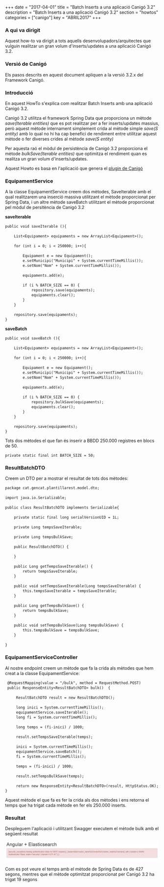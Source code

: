 +++
date        = "2017-04-01"
title       = "Batch Inserts a una aplicació Canigó 3.2"
description = "Batch Inserts a una aplicació Canigó 3.2"
section     = "howtos"
categories  = ["canigo"]
key         = "ABRIL2017"
+++

### A qui va dirigit

Aquest how-to va dirigit a tots aquells desenvolupadors/arquitectes que vulguin realitzar un gran volum d'inserts/updates a una aplicació Canigó 3.2.

### Versió de Canigó

Els pasos descrits en aquest document apliquen a la versió 3.2.x del Framework Canigó.

### Introducció

En aquest HowTo s'explica com realitzar Batch Inserts amb una aplicació Canigó 3.2. 

Canigó 3.2 utilitza el framework Spring Data que proporciona un mètode *save(Iterable entities)* que es pot realitzar per a fer inserts/updates massius, però aquest mètode internament simplement crida al mètode simple *save(S entity)* amb lo qual no hi ha cap benefici de rendiment entre utilitzar aquest mètode o fer diverses crides al mètode *save(S entity)*

Per aquesta raó el mòdul de persistència de Canigó 3.2 proporciona el mètode *bulkSave(Iterable entities)* que optimitza el rendiment quan es realitza un gran volum d'inserts/updates.

Aquest Howto es basa en l'aplicació que genera el [plugin de Canigó](/canigo-download-related/plugin-canigo)

### EquipamentService

A la classe EquipamentService creem dos mètodes, SaveIterable amb el qual realitzarem una inserció massiva utilitzant el mètode proporcionat per Spring Data, i un altre mètode saveBatch utilitzant el mètode proporcionat pel mòdul de persitència de Canigó 3.2

**saveIterable**

	public void saveIterable (){
		
		List<Equipament> equipaments = new ArrayList<Equipament>();
		
		for (int i = 0; i < 250000; i++){

			Equipament e = new Equipament();
			e.setMunicipi("Municipi" + System.currentTimeMillis());
			e.setNom("Nom" + System.currentTimeMillis());
			
			equipaments.add(e);
			
			if (i % BATCH_SIZE == 0) {
				repository.save(equipaments);
				equipaments.clear();
			}
		}
		
		repository.save(equipaments);
	}
	
**saveBatch**

	public void saveBatch (){
		
		List<Equipament> equipaments = new ArrayList<Equipament>();
		
		for (int i = 0; i < 250000; i++){

			Equipament e = new Equipament();
			e.setMunicipi("Municipi" + System.currentTimeMillis());
			e.setNom("Nom" + System.currentTimeMillis());
			
			equipaments.add(e);
			
			if (i % BATCH_SIZE == 0) {
				repository.bulkSave(equipaments);
				equipaments.clear();
			}
		}
		
		repository.save(equipaments);
	}
	
Tots dos mètodes el que fan és inserir a BBDD 250.000 registres en blocs de 50.

	private static final int BATCH_SIZE = 50;

### ResultBatchDTO

Creem un DTO per a mostrar el resultat de tots dos mètodes:

	package cat.gencat.plantillarest.model.dto;

	import java.io.Serializable;

	public class ResultBatchDTO implements Serializable{

		private static final long serialVersionUID = 1L;

		private Long tempsSaveIterable;
		
		private Long tempsBulkSave;
		
		public ResultBatchDTO() {
			
		}

		public Long getTempsSaveIterable() {
			return tempsSaveIterable;
		}

		public void setTempsSaveIterable(Long tempsSaveIterable) {
			this.tempsSaveIterable = tempsSaveIterable;
		}

		public Long getTempsBulkSave() {
			return tempsBulkSave;
		}

		public void setTempsBulkSave(Long tempsBulkSave) {
			this.tempsBulkSave = tempsBulkSave;
		}
		
	}

### EquipamentServiceController

Al nostre endpoint creem un mètode que fa la crida als mètodes que hem creat a la classe EquipamentService:

	 @RequestMapping(value = "/bulk", method = RequestMethod.POST)
	 public ResponseEntity<ResultBatchDTO> bulk()  {
		 
		 ResultBatchDTO result = new ResultBatchDTO();
		 
		 long inici = System.currentTimeMillis();
		 equipamentService.saveIterable();
		 long fi = System.currentTimeMillis();
		 
		 long temps = (fi-inici) / 1000;
    	
		 result.setTempsSaveIterable(temps);
		 
		 inici = System.currentTimeMillis();
		 equipamentService.saveBatch();
		 fi = System.currentTimeMillis();
		 
		 temps = (fi-inici) / 1000;
		 
		 result.setTempsBulkSave(temps);
		 
		 return new ResponseEntity<ResultBatchDTO>(result, HttpStatus.OK);
    }
	
Aquest mètode el que fa es fer la crida als dos mètodes i ens retorna el temps que ha trigat cada mètode en fer els 250.000 inserts.

### Resultat

Despleguem l'aplicació i utilitzant Swagger executem el mètode bulk amb el següent resultat

![](/related/canigo/howto/imatges/20170301.jpg)

Com es pot veure el temps amb el mètode de Spring Data és de 427 segons, mentres que el mètode optimitzat proporcionat per Canigó 3.2 ha trigat 19 segons